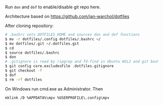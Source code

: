 Run `don` and `dof` to enable/disable git repo here.

Architecture based on https://github.com/jan-warchol/dotfiles

After cloning repository:

```bash
# .bashrc sets DOTFILES_HOME and sources don and dof functions
$ mv -r dotfiles/.config dotfiles/.bashrc ~/
$ mv dotfiles/.git ~/.dotfiles.git
$ cd
$ source dotfiles/.bashrc
$ don
# .gitignore is read by ripgrep and fd-find in Ubuntu WSL2 and git bash, so I need to use different file name
$ git config core.excludesFile .dotfiles.gitignore
$ git checkout -f
$ dof
$ rm -rf dotfiles
```

On Windows run cmd.exe as Administrator. Then

```
mklink /D %APPDATA%\mpv %USERPROFILE\.config\mpv
```
